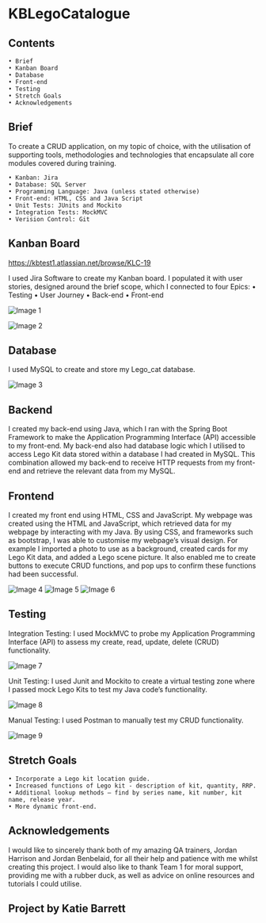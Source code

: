 # KBLegoCatalogue

## Contents

    • Brief
    • Kanban Board
    • Database
    • Front-end
    • Testing
    • Stretch Goals
    • Acknowledgements

## Brief
To create a CRUD application, on my topic of choice, with the utilisation of supporting tools, methodologies and technologies that encapsulate all core modules covered during training.

    • Kanban: Jira
    • Database: SQL Server
    • Programming Language: Java (unless stated otherwise)
    • Front-end: HTML, CSS and Java Script
    • Unit Tests: JUnits and Mockito
    • Integration Tests: MockMVC
    • Verision Control: Git

## Kanban Board

https://kbtest1.atlassian.net/browse/KLC-19
      
I used Jira Software to create my Kanban board. I populated it with user stories, designed around the brief scope, which I connected to four Epics:
    • Testing
    • User Journey
    • Back-end
    • Front-end

![Image 1](ReadmeImages/1Kanban.jpg)

![Image 2](ReadmeImages/2Kanban.jpg)

## Database

I used MySQL to create and store my Lego_cat database.

![Image 3](ReadmeImages/3MySQL.jpg)

## Backend
I created my back-end using Java, which I ran with the Spring Boot Framework to make the Application Programming Interface (API) accessible to my front-end. My back-end also had database logic which I utilised to access Lego Kit data stored within a database I had created in MySQL. This combination allowed my back-end to receive HTTP requests from my front-end and retrieve the relevant data from my MySQL.

## Frontend
I created my front end using HTML, CSS and JavaScript. My webpage was created using the HTML and JavaScript, which retrieved data for my webpage by interacting with my Java. By using CSS, and frameworks such as bootstrap, I was able to customise my webpage’s visual design. For example I imported a photo to use as a background, created cards for my Lego Kit data, and added a Lego scene picture. It also enabled me to create buttons to execute CRUD functions, and pop ups to confirm these functions had been successful.

![Image 4](ReadmeImages/4webpage.jpg)
![Image 5](ReadmeImages/5webpage.jpg)
![Image 6](ReadmeImages/6webpage.jpg)

## Testing
Integration Testing: I used MockMVC to probe my Application Programming Interface (API) to assess my create, read, update, delete (CRUD) functionality.

![Image 7](ReadmeImages/7MockMVC.jpg)

Unit Testing: I used Junit and Mockito to create a virtual testing zone where I passed mock Lego Kits to test my Java code’s functionality.

![Image 8](ReadmeImages/8JUnitMockito.jpg)

Manual Testing: I used Postman to manually test my CRUD functionality.

![Image 9](ReadmeImages/9Postman.jpg)

## Stretch Goals
    • Incorporate a Lego kit location guide.
    • Increased functions of Lego kit - description of kit, quantity, RRP.
    • Additional lookup methods – find by series name, kit number, kit name, release year.
    • More dynamic front-end.
      
## Acknowledgements
I would like to sincerely thank both of my amazing QA trainers, Jordan Harrison and Jordan Benbelaid, for all their help and patience with me whilst creating this project. I would also like to thank Team 1 for moral support, providing me with a rubber duck,  as well as advice on online resources and tutorials I could utilise.

## Project by Katie Barrett